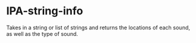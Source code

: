# IPA-string-info
Takes in a string or list of strings and returns the locations of each sound, as well as the type of sound.
